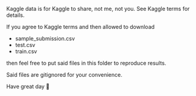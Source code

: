 Kaggle data is for Kaggle to share, not me, not you. See Kaggle terms for details.

If you agree to Kaggle terms and then allowed to download

- sample_submission.csv
- test.csv
- train.csv

then feel free to put said files in this folder to reproduce results.

Said files are gitignored for your convenience.

Have great day 👋

